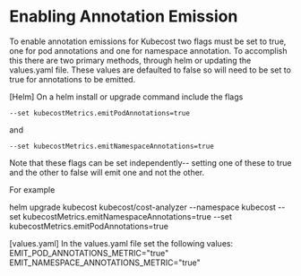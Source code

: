 Enabling Annotation Emission
============================

To enable annotation emissions for Kubecost two flags must be set to true, one for pod annotations and one for namespace annotation. To accomplish this there are two primary methods, through helm or updating the values.yaml file. These values are defaulted to false so will need to be set to true for annotations to be emitted.

[Helm] On a helm install or upgrade command include the flags

```--set kubecostMetrics.emitPodAnnotations=true```

and

```--set kubecostMetrics.emitNamespaceAnnotations=true```

Note that these flags can be set independently-- setting one of these to true and the other to false will emit one and not the other.

For example

helm upgrade kubecost kubecost/cost-analyzer --namespace kubecost --set kubecostMetrics.emitNamespaceAnnotations=true --set kubecostMetrics.emitPodAnnotations=true

[values.yaml] In the values.yaml file set the following values:
EMIT_POD_ANNOTATIONS_METRIC="true"
EMIT_NAMESPACE_ANNOTATIONS_METRIC="true"


<!--- {"article":"4407595918231","section":"4402815656599","permissiongroup":"1500001277122"} --->